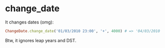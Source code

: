 change_date
===========

It changes dates (omg):

```ruby
ChangeDate.change_date('01/03/2010 23:00', '+', 4000) # => '04/03/2010 17:40'
```

Btw, it ignores leap years and DST.
